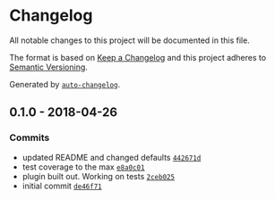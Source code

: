 # Changelog
All notable changes to this project will be documented in this file.

The format is based on [Keep a Changelog](http://keepachangelog.com/en/1.0.0/)
and this project adheres to [Semantic Versioning](http://semver.org/spec/v2.0.0.html).

Generated by [`auto-changelog`](https://github.com/CookPete/auto-changelog).

## 0.1.0 - 2018-04-26
### Commits
- updated README and changed defaults [`442671d`](https://github.com/GoodwayGroup/lib-hapi-dogstatsd/commit/442671dd6c79c3eedb11ba3bf1329756f6206666)
- test coverage to the max [`e8a0c01`](https://github.com/GoodwayGroup/lib-hapi-dogstatsd/commit/e8a0c013be291a14732f6f3de33b9ac1f5b0e8e6)
- plugin built out. Working on tests [`2ceb025`](https://github.com/GoodwayGroup/lib-hapi-dogstatsd/commit/2ceb025f4db81b5b8e40b484c19355b787a99b42)
- initial commit [`de46f71`](https://github.com/GoodwayGroup/lib-hapi-dogstatsd/commit/de46f71771987c313bb0addd0add70c6c087dd4c)


